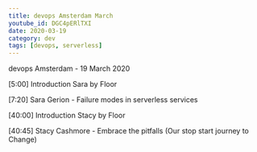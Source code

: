 ```yaml
---
title: devops Amsterdam March
youtube_id: DGC4pERlTXI
date: 2020-03-19
category: dev
tags: [devops, serverless]
---
```


devops Amsterdam - 19 March 2020

[5:00] Introduction Sara by Floor

[7:20] Sara Gerion - Failure modes in serverless services

[40:00] Introduction Stacy by Floor

[40:45] Stacy Cashmore - Embrace the pitfalls (Our stop start journey to Change)
